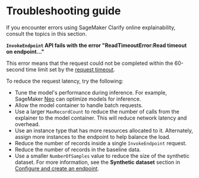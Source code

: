 # Troubleshooting guide<a name="clarify-online-explainability-troubleshooting"></a>

If you encounter errors using SageMaker Clarify online explainability, consult the topics in this section\.

**`InvokeEndpoint` API fails with the error "ReadTimeoutError:Read timeout on endpoint\.\.\."** 

This error means that the request could not be completed within the 60\-second time limit set by the [request timeout](https://docs.aws.amazon.com/sagemaker/latest/APIReference/API_runtime_InvokeEndpoint.html)\.

To reduce the request latency, try the following:
+ Tune the model's performance during inference\. For example, SageMaker [Neo](https://aws.amazon.com/sagemaker/neo/) can optimize models for inference\.
+ Allow the model container to handle batch requests\.
+ Use a larger `MaxRecordCount` to reduce the number of calls from the explainer to the model container\. This will reduce network latency and overhead\.
+ Use an instance type that has more resources allocated to it\. Alternately, assign more instances to the endpoint to help balance the load\.
+ Reduce the number of records inside a single `InvokeEndpoint` request\.
+ Reduce the number of records in the baseline data\.
+ Use a smaller `NumberOfSamples` value to reduce the size of the synthetic dataset\. For more information, see the **Synthetic dataset** section in [Configure and create an endpoint](https://docs.aws.amazon.com/sagemaker/latest/dg/clarify-online-explainability-create-endpoint.html#clarify-online-explainability-create-endpoint-synthetic)\.